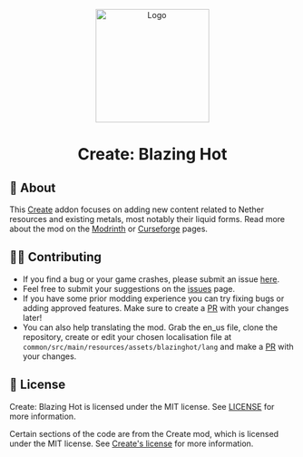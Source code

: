 <p align="center" ><img src="https://i.imgur.com/0SOgU2D.png" alt="Logo" width="200"></p>
<h1 align="center">Create: Blazing Hot</h1>

## 📝 About

This [Create](https://modrinth.com/mod/create-fabric) addon focuses on adding new content related to Nether resources
and existing metals, most notably their liquid forms. Read more about the mod on the [Modrinth](https://modrinth.com/mod/create-blazing-hot) or [Curseforge](https://www.curseforge.com/minecraft/mc-mods/create-blazing-hot) pages.

## ‍👨‍💻 Contributing

* If you find a bug or your game crashes, please submit an issue [here](https://github.com/dudek26/Create-Blazing-Hot/issues).
* Feel free to submit your suggestions on the [issues](https://github.com/dudek26/Create-Blazing-Hot/issues) page.
* If you have some prior modding experience you can try fixing bugs or adding approved features. Make sure to create a [PR](https://github.com/dudek26/Create-Blazing-Hot/pulls) with your changes later!
* You can also help translating the mod. Grab the en_us file, clone the repository, create or edit your chosen localisation file at `common/src/main/resources/assets/blazinghot/lang` and make a [PR](https://github.com/dudek26/Create-Blazing-Hot/pulls) with your changes.
## 📜 License

Create: Blazing Hot is licensed under the MIT license. See [LICENSE](https://github.com/dudek26/Create-Blazing-Hot/blob/1.20.1/LICENSE) for more information.

Certain sections of the code are from the Create mod, which is licensed under the MIT license. See [Create's license](https://github.com/Creators-of-Create/Create/blob/mc1.18/dev/LICENSE) for more information.
